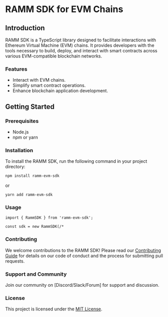 # RAMM SDK for EVM Chains

## Introduction
RAMM SDK is a TypeScript library designed to facilitate interactions with Ethereum Virtual Machine (EVM) chains. It provides developers with the tools necessary to build, deploy, and interact with smart contracts across various EVM-compatible blockchain networks.

### Features
- Interact with EVM chains.
- Simplify smart contract operations.
- Enhance blockchain application development.

## Getting Started

### Prerequisites
- Node.js
- npm or yarn

### Installation
To install the RAMM SDK, run the following command in your project directory:

```bash
npm install ramm-evm-sdk
```
or
```yarn
yarn add ramm-evm-sdk
```
### Usage
```
import { RammSDK } from 'ramm-evm-sdk';

const sdk = new RammSDK(/*
```

### Contributing
We welcome contributions to the RAMM SDK! Please read our [Contributing Guide](CONTRIBUTING.md) for details on our code of conduct and the process for submitting pull requests.

### Support and Community
Join our community on [Discord/Slack/Forum] for support and discussion.

### License
This project is licensed under the [MIT License](LICENSE).


